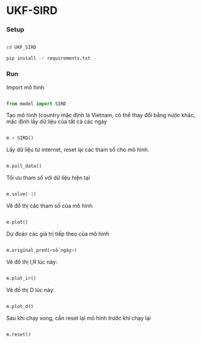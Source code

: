 
# UKF-SIRD

### Setup

  

```bash

cd UKF_SIRD

pip install -r requirements.txt

```

  

### Run

Import mô hình

``` python

from model import SIRD

```

Tạo mô hình (country mặc định là Vietnam, có thể thay đổi bằng nước khác, mặc định lấy dữ liệu của tất cả các ngày
``` python

m = SIRD()

```
Lấy dữ liệu từ internet, reset lại các tham số cho mô hình.
``` python

m.pull_data()

```
Tối ưu tham số với dữ liệu hiện tại
``` python

m.solve(-1)

```
Vẽ đồ thị các tham số của mô hình
``` python

m.plot()

```
Dự đoán các giá trị tiếp theo của mô hình
``` python

m.original_pred(<số ngày>)

```

Vẽ đồ thị I,R lúc này:
``` python

m.plot_ir()

```
Vẽ đồ thị D lúc này:
``` python

m.plot_d()

```
Sau khi chạy xong, cần reset lại mô hình trước khi chạy lại
``` python

m.reset()

```